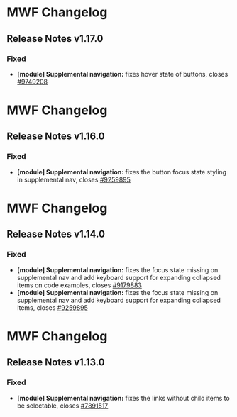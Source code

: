 # MWF Changelog
## Release Notes v1.17.0
### Fixed
* **[module] Supplemental navigation:** fixes hover state of buttons, closes [#9749208](https://microsoft.visualstudio.com/DefaultCollection/OSGS/_workitems?id=9749208)

# MWF Changelog
## Release Notes v1.16.0
### Fixed
* **[module] Supplemental navigation:** fixes the button focus state styling in supplemental nav, closes [#9259895](https://microsoft.visualstudio.com/DefaultCollection/OSGS/_workitems?id=9259895)

# MWF Changelog
## Release Notes v1.14.0
### Fixed
* **[module] Supplemental navigation:** fixes the focus state missing on supplemental nav and add keyboard support for expanding collapsed items on code examples, closes [#9179883](https://microsoft.visualstudio.com/DefaultCollection/OSGS/_workitems?id=9179883)
* **[module] Supplemental navigation:** fixes the focus state missing on supplemental nav and add keyboard support for expanding collapsed items, closes [#9259895](https://microsoft.visualstudio.com/DefaultCollection/OSGS/_workitems?id=9259895)

# MWF Changelog
## Release Notes v1.13.0
### Fixed
* **[module] Supplemental navigation:** fixes the links without child items to be selectable, closes [#7891517](https://microsoft.visualstudio.com/DefaultCollection/OSGS/_workitems?id=7891517)

